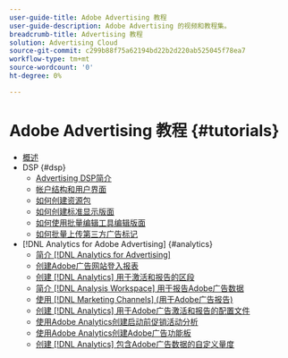 ```yaml
---
user-guide-title: Adobe Advertising 教程
user-guide-description: Adobe Advertising 的视频和教程集。
breadcrumb-title: Advertising 教程
solution: Advertising Cloud
source-git-commit: c299b88f75a62194bd22b2d220ab525045f78ea7
workflow-type: tm+mt
source-wordcount: '0'
ht-degree: 0%

---
```



# Adobe Advertising 教程 {#tutorials}

+ [概述](overview.md)
+ DSP {#dsp}
   + [Advertising DSP简介](/help/dsp/intro.md)
   + [帐户结构和用户界面](/help/dsp/ui.md)
   + [如何创建资源包](/help/dsp/package-create.md)
   + [如何创建标准显示版面](/help/dsp/placement-create.md)
   + [如何使用批量编辑工具编辑版面](/help/dsp/bulk-edit-placement-tools.md)
   + [如何批量上传第三方广告标记](/help/dsp/bulk-upload-third-party-ad-tags.md)
+ [!DNL Analytics for Adobe Advertising] {#analytics}
   + [简介 [!DNL Analytics for Advertising]](/help/integrations/analytics/intro-a4adc.md)
   + [创建Adobe广告网站登入报表](/help/integrations/analytics/analytics-site-entry-a4adc.md)
   + [创建 [!DNL Analytics] 用于激活和报告的区段](/help/integrations/analytics/analytics-segments-a4adc.md)
   + [简介 [!DNL Analysis Workspace] 用于报告Adobe广告数据](/help/integrations/analytics/analytics-analysis-workspace-a4adc.md)
   + [使用 [!DNL Marketing Channels] (用于Adobe广告报告)](/help/integrations/analytics/analytics-reporting-a4adc.md)
   + [创建 [!DNL Analytics] 用于Adobe广告激活和报告的配置文件](/help/integrations/analytics/analytics-profiles-a4adc.md)
   + [使用Adobe Analytics创建启动前促销活动分析](/help/integrations/analytics/analytics-pre-launch-a4adc.md)
   + [使用Adobe Analytics创建Adobe广告功能板](/help/integrations/analytics/analytics-dashboards-a4adc.md)
   + [创建 [!DNL Analytics] 包含Adobe广告数据的自定义量度](/help/integrations/analytics/analytics-custom-metrics-a4adc.md)

<!-- Add to DSP chapter once the videos are complete:
  + [How to Create a Placement](/help/dsp/placement-create.md)
  + [Placement Targeting Capabilities](/help/dsp/placement-targeting.md)
  + [Audience Libraries and Applying Behavioral Targeting](/help/dsp/audience-libraries.md)
-->

<!-- If I move the "Analytics for Advertising chapter into a larger Integrations chapter, then I'll need to set up redirects by copying a CSV file into this repo and populating it for those legacy file names. -->